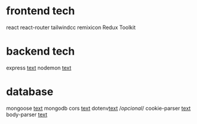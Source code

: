 # frontend tech
react
react-router
tailwindcc
remixicon
Redux Toolkit

# backend tech
express [text](https://expressjs.com/)
nodemon [text]([https://nodemonjs.)


# database
mongoose [text](https://mongoosejs.com/)
mongodb
cors [text](https://www.npmjs.com/package/cors)
dotenv[text](https://www.npmjs.com/package/dotenv) /*opcional*/
cookie-parser [text](https://www.npmjs.com/package/cookie-parser)
body-parser [text](https://www.npmjs.com/package/body-parser)
